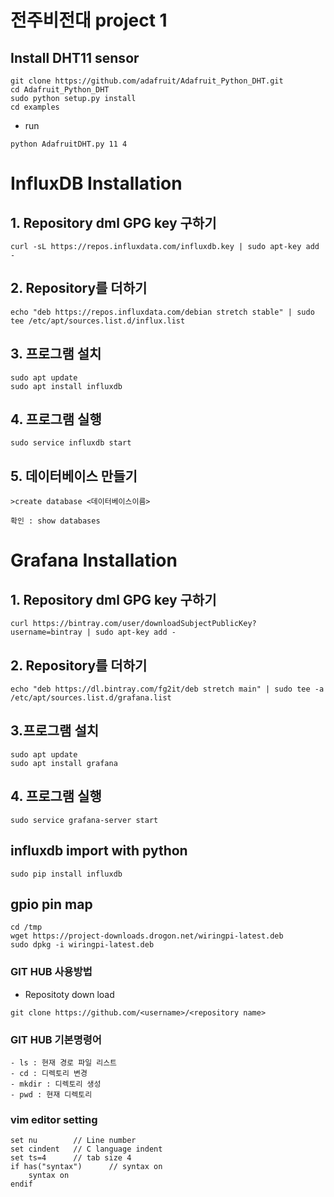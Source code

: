 #  전주비전대 project 1

## Install DHT11 sensor
```
git clone https://github.com/adafruit/Adafruit_Python_DHT.git
cd Adafruit_Python_DHT
sudo python setup.py install
cd examples
```
  - run
  ```
  python AdafruitDHT.py 11 4
  ```
  
# InfluxDB Installation

  ## 1. Repository dml  GPG key 구하기
  ```
  curl -sL https://repos.influxdata.com/influxdb.key | sudo apt-key add -
  ```
  
  ## 2. Repository를 더하기
  ```
  echo "deb https://repos.influxdata.com/debian stretch stable" | sudo tee /etc/apt/sources.list.d/influx.list
  ```
  
  ## 3. 프로그램 설치
  ```
  sudo apt update
  sudo apt install influxdb
  ```
  
  ## 4. 프로그램 실행
  ```
  sudo service influxdb start
  ```
  
  ## 5. 데이터베이스 만들기
  ```
  >create database <데이터베이스이름>
  ```
  ```
  확인 : show databases
  ```
  
  # Grafana Installation
  
  ## 1. Repository dml  GPG key 구하기
  ```
  curl https://bintray.com/user/downloadSubjectPublicKey?username=bintray | sudo apt-key add -
  ```
  
  ## 2. Repository를 더하기
  ```
  echo "deb https://dl.bintray.com/fg2it/deb stretch main" | sudo tee -a /etc/apt/sources.list.d/grafana.list
  ```
  
  ## 3.프로그램 설치
  ```
  sudo apt update
  sudo apt install grafana
  ```
  
  ## 4. 프로그램 실행
  ```
  sudo service grafana-server start
  ```
  ## influxdb import with python
  ```
  sudo pip install influxdb
  ```
  ## gpio pin map
  ```
  cd /tmp
  wget https://project-downloads.drogon.net/wiringpi-latest.deb
  sudo dpkg -i wiringpi-latest.deb
  ```
  
  ### GIT HUB 사용방법
  - Repositoty down load
  ``` 
  git clone https://github.com/<username>/<repository name>
  ```
  ### GIT HUB  기본명령어
  ```
  - ls : 현재 경로 파일 리스트
  - cd : 디렉토리 변경
  - mkdir : 디렉토리 생성
  - pwd : 현재 디렉토리
  ```
  ### vim editor setting
  ```
  set nu        // Line number
  set cindent   // C language indent
  set ts=4      // tab size 4
  if has("syntax")      // syntax on
      syntax on
  endif
  ```
